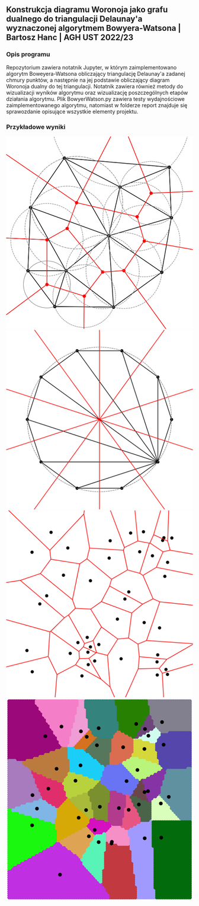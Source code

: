 ## Konstrukcja diagramu Woronoja jako grafu dualnego do triangulacji Delaunay'a wyznaczonej algorytmem Bowyera-Watsona | Bartosz Hanc | AGH UST 2022/23
### Opis programu
Repozytorium zawiera notatnik Jupyter, w którym zaimplementowano algorytm Boweyera-Watsona obliczający triangulację Delaunay'a
zadanej chmury punktów, a następnie na jej podstawie obliczający diagram Woronoja dualny do tej triangulacji. Notatnik zawiera również
metody do wizualizacji wyników algorytmu oraz wizualizację poszczególnych etapów działania algorytmu. Plik BowyerWatson.py zawiera testy
wydajnościowe zaimplementowanego algorytmu, natomiast w folderze report znajduje się sprawozdanie opisujące wszystkie elementy projektu.

### Przykładowe wyniki
![](report/figs/voronoi1.png)
![](report/figs/voronoi2.png)
![](report/figs/voronoi3.png)
![](report/figs/approx.png)

